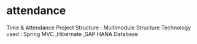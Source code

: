 # attendance
Time & Attendance 
Project Structure : Multimodule Structure 
Technology used : Spring MVC ,Hibernate ,SAP HANA Database
